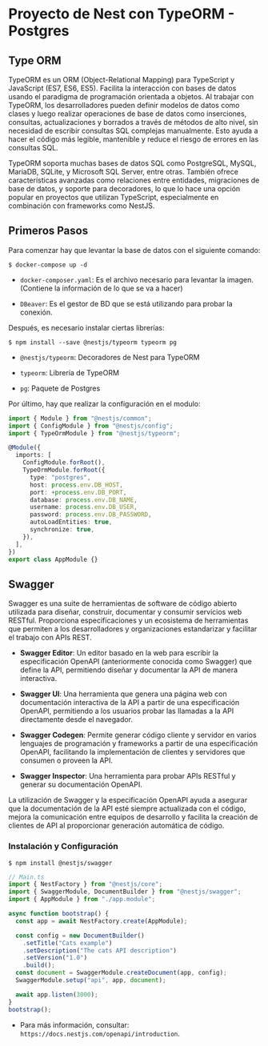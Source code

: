 # Proyecto de Nest con TypeORM - Postgres

## Type ORM

TypeORM es un ORM (Object-Relational Mapping) para TypeScript y JavaScript (ES7, ES6, ES5). Facilita la interacción con bases de datos usando el paradigma de programación orientada a objetos. Al trabajar con TypeORM, los desarrolladores pueden definir modelos de datos como clases y luego realizar operaciones de base de datos como inserciones, consultas, actualizaciones y borrados a través de métodos de alto nivel, sin necesidad de escribir consultas SQL complejas manualmente. Esto ayuda a hacer el código más legible, mantenible y reduce el riesgo de errores en las consultas SQL.

TypeORM soporta muchas bases de datos SQL como PostgreSQL, MySQL, MariaDB, SQLite, y Microsoft SQL Server, entre otras. También ofrece características avanzadas como relaciones entre entidades, migraciones de base de datos, y soporte para decoradores, lo que lo hace una opción popular en proyectos que utilizan TypeScript, especialmente en combinación con frameworks como NestJS.

## Primeros Pasos

Para comenzar hay que levantar la base de datos con el siguiente comando:

```
$ docker-compose up -d
```

- `docker-composer.yaml`: Es el archivo necesario para levantar la imagen. (Contiene la información de lo que se va a hacer)

- `DBeaver`: Es el gestor de BD que se está utilizando para probar la conexión.

Después, es necesario instalar ciertas librerías:

```
$ npm install --save @nestjs/typeorm typeorm pg
```

- `@nestjs/typeorm`: Decoradores de Nest para TypeORM

- `typeorm`: Librería de TypeORM

- `pg`: Paquete de Postgres

Por último, hay que realizar la configuración en el modulo:

```typescript
import { Module } from "@nestjs/common";
import { ConfigModule } from "@nestjs/config";
import { TypeOrmModule } from "@nestjs/typeorm";

@Module({
  imports: [
    ConfigModule.forRoot(),
    TypeOrmModule.forRoot({
      type: "postgres",
      host: process.env.DB_HOST,
      port: +process.env.DB_PORT,
      database: process.env.DB_NAME,
      username: process.env.DB_USER,
      password: process.env.DB_PASSWORD,
      autoLoadEntities: true,
      synchronize: true,
    }),
  ],
})
export class AppModule {}
```

## Swagger

Swagger es una suite de herramientas de software de código abierto utilizada para diseñar, construir, documentar y consumir servicios web RESTful. Proporciona especificaciones y un ecosistema de herramientas que permiten a los desarrolladores y organizaciones estandarizar y facilitar el trabajo con APIs REST.

- **Swagger Editor**: Un editor basado en la web para escribir la especificación OpenAPI (anteriormente conocida como Swagger) que define la API, permitiendo diseñar y documentar la API de manera interactiva.

- **Swagger UI**: Una herramienta que genera una página web con documentación interactiva de la API a partir de una especificación OpenAPI, permitiendo a los usuarios probar las llamadas a la API directamente desde el navegador.

- **Swagger Codegen**: Permite generar código cliente y servidor en varios lenguajes de programación y frameworks a partir de una especificación OpenAPI, facilitando la implementación de clientes y servidores que consumen o proveen la API.

- **Swagger Inspector**: Una herramienta para probar APIs RESTful y generar su documentación OpenAPI.

La utilización de Swagger y la especificación OpenAPI ayuda a asegurar que la documentación de la API esté siempre actualizada con el código, mejora la comunicación entre equipos de desarrollo y facilita la creación de clientes de API al proporcionar generación automática de código.

### Instalación y Configuración

```
$ npm install @nestjs/swagger
```

```typescript
// Main.ts
import { NestFactory } from "@nestjs/core";
import { SwaggerModule, DocumentBuilder } from "@nestjs/swagger";
import { AppModule } from "./app.module";

async function bootstrap() {
  const app = await NestFactory.create(AppModule);

  const config = new DocumentBuilder()
    .setTitle("Cats example")
    .setDescription("The cats API description")
    .setVersion("1.0")
    .build();
  const document = SwaggerModule.createDocument(app, config);
  SwaggerModule.setup("api", app, document);

  await app.listen(3000);
}
bootstrap();
```

- Para más información, consultar: `https://docs.nestjs.com/openapi/introduction`.
